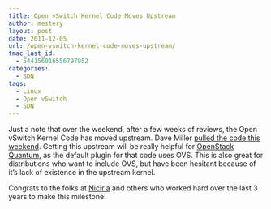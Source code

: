 ```yaml
---
title: Open vSwitch Kernel Code Moves Upstream
author: mestery
layout: post
date: 2011-12-05
url: /open-vswitch-kernel-code-moves-upstream/
tmac_last_id:
  - 544156016556797952
categories:
  - SDN
tags:
  - Linux
  - Open vSwitch
  - SDN
---
```

Just a note that over the weekend, after a few weeks of reviews, the Open vSwitch Kernel Code has moved upstream. Dave Miller <a title="OVS Goes Upstream" href="http://lists.openwall.net/netdev/2011/12/04/6" target="_blank">pulled the code this weekend</a>. Getting this upstream will be really helpful for <a title="OpenStack Quantum" href="http://wiki.openstack.org/Quantum" target="_blank">OpenStack Quantum</a>, as the default plugin for that code uses OVS. This is also great for distributions who want to include OVS, but have been hesitant because of it&#8217;s lack of existence in the upstream kernel.

Congrats to the folks at <a title="Nicira" href="http://www.nicira.com/" target="_blank">Niciria</a> and others who worked hard over the last 3 years to make this milestone!
